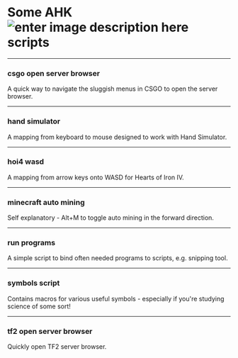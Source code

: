 # Some AHK ![enter image description here](https://i.imgur.com/tjPOPhB.png) scripts
-------------
  
### csgo open server browser
A quick way to navigate the sluggish menus in CSGO to open the server browser.

-------------

### hand simulator
A mapping from keyboard to mouse designed to work with Hand Simulator.

-------------
### hoi4 wasd
A mapping from arrow keys onto WASD for Hearts of Iron IV.

-------------

### minecraft auto mining
Self explanatory - Alt+M to toggle auto mining in the forward direction.

-------------

### run programs
A simple script to bind often needed programs to scripts, e.g. snipping tool.

-------------

### symbols script
Contains macros for various useful symbols - especially if you're studying science of some sort!

-------------

### tf2 open server browser
Quickly open TF2 server browser.
